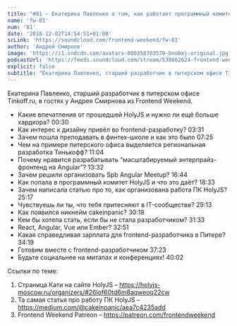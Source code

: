 ```yaml
---
title: "#81 – Екатерина Павленко о том, как работает программный комитет HolyJS изнутри"
name: 'fw-81'
num: '81'
date: '2018-12-02T14:54:51+01:00'
scLink: 'https://soundcloud.com/frontend-weekend/fw-81'
author: 'Андрей Смирнов'
image: 'https://i1.sndcdn.com/avatars-000358703579-bnobxj-original.jpg'
podcastUrl: 'https://feeds.soundcloud.com/stream/538662624-frontend-weekend-fw-81.m4a'
explicit: false
subtitle: "Екатерина Павленко, старший разработчик в питерском офисе Tinkoff.ru, в гостях у Андрея Смирнова из Frontend Weekend. "
---
```

Екатерина Павленко, старший разработчик в питерском офисе Tinkoff.ru, в гостях у Андрея Смирнова из Frontend Weekend. 

- Какие впечатления от прошедшей HolyJS и нужно ли ещё больше хардкора? <timecode>00:30</timecode>
- Как интерес к дизайну привёл во frontend-разработку? <timecode>03:31</timecode>
- Зачем пошла преподавать в финтех-школе и как это было <timecode>07:25</timecode>
- Чем на примере питерского офиса выделяется региональная разработка Тинькофф? <timecode>11:04</timecode>
- Почему нравится разрабатывать “масштабируемый энтерпрайз-фронтенд на Angular”? <timecode>13:32</timecode>
- Зачем решили организовать Spb Angular Meetup? <timecode>16:44</timecode>
- Как попала в программный комитет HolyJS и что это даёт? <timecode>18:33</timecode>
- Зачем написала статью про то, как организована работа ПК HolyJS? <timecode>25:17</timecode>
- Чувствуешь ли ты, что тебя притесняют в IT-сообществе? <timecode>29:13</timecode>
- Как появился никнейм cakeinpanic? <timecode>30:18</timecode>
- Кем бы хотела стать, если бы не стала разработчиком? <timecode>31:33</timecode>
- React, Angular, Vue или Ember? <timecode>32:51</timecode>
- Какая справедливая зарплата для frontend-разработчика в Питере? <timecode>34:19</timecode>
- Готовим вместе с frontend-разработчиком <timecode>37:23</timecode>
- Будьте социальнее на митапах и конференциях! <timecode>40:02</timecode>

Ссылки по теме:
1) Страница Кати на сайте HolyJS – https://holyjs-moscow.ru/organizers/#26lof60td6m8aqweoq22cw
2) Та самая статья про работу ПК HolyJS – https://medium.com/@cakeinpanic/aea7c4235add
3) Frontend Weekend Patreon – https://patreon.com/frontendweekend